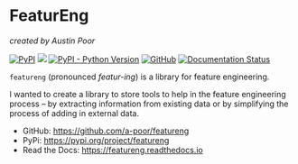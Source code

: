 # FeaturEng

_created by Austin Poor_

[![PyPI](https://img.shields.io/pypi/v/featureng)](https://pypi.org/project/featureng)
[![](https://github.com/a-poor/featureng/workflows/Python%20package/badge.svg)](https://github.com/a-poor/featureng/actions)
[![PyPI - Python Version](https://img.shields.io/pypi/pyversions/featureng)](https://pypi.org/project/featureng)
[![GitHub](https://img.shields.io/github/license/a-poor/featureng)](https://github.com/a-poor/featureng/blob/main/LICENSE)
[![Documentation Status](https://readthedocs.org/projects/featureng/badge/?version=latest)](https://featureng.readthedocs.io/en/latest/?badge=latest)

`featureng` (pronounced _featur-ing_) is a library for feature engineering.

I wanted to create a library to store tools to help in the feature engineering
process – by extracting information from existing data or by simplifying the
process of adding in external data.

* GitHub: https://github.com/a-poor/featureng
* PyPi: https://pypi.org/project/featureng
* Read the Docs: https://featureng.readthedocs.io
